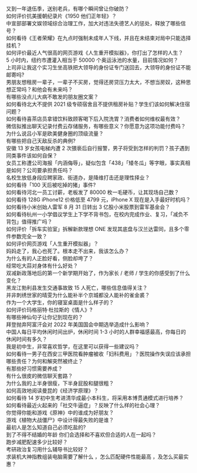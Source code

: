 又到一年退伍季，送别老兵，有哪个瞬间曾让你破防？  
如何评价抗美援朝纪录片《1950 他们正年轻》？  
中宣部部署文娱领域综合治理工作，加大对违法失德艺人的惩处，释放了哪些信号？  
如何看待《王者荣耀》在九点时强制未成年人下线，并且在未结束对局中只能选择挂机？  
如何评价最近人气很高的网页游戏《人生重开模拟器》，你打出了怎样的人生？  
5 小时内，纽约市遭灌入相当于 50000 个奥运泳池的水量，目前情况如何？  
上司非让我这个实习生坐高铁把大领导的身份证专门送回去，大领导的身份证不能邮寄吗?  
男朋友想租房一辈子，一辈子不买房，觉得还房贷压力太大，不想当房奴，这种思想正常吗？和他会有未来吗？  
有哪些没点儿大病不敢发的朋友圈文案？  
如何看待北大不提供 2021 级专硕宿舍且不提供租房补贴？学生们该如何解决住宿问题？  
如何看待喜茶店员拿错饮料致顾客喝下后入院洗胃？消费者如何维权最有效？  
微信拟推出聊天记录付费云存储服务，有哪些意义？你愿意为这项功能付费吗？  
为什么说吕小军是欧美健身圈的顶级流量？  
有哪些把自己天敌反杀的典例?  
安徽 13 岁女孩电梯内遭 2 次猥亵后自行报警，男子将受到怎样的判罚？孩子遇到同类事件该如何自保？  
女员工称遭公司海报「内涵侮辱」，疑似包含「438」「矮冬瓜」等字眼，事实真相是如何？公司要承担责任吗？  
名校生放低身段应聘家政、街道办，是降维打击还是理性择业？  
如何看待「100 天后被吃掉的猪」事件?  
如何看待河北一员工讨薪，老板发了 80000 枚一毛硬币，让其现场自己数？  
如何看待 128G iPhone12 价格低至 4799 元，iPhone X 现在是入手最好时机吗？  
如何看待小米创始人雷军 8 月 31 日转出 3 亿股小米股票到雷军基金会？  
如何看待杭州一小学倡议学生上下学不背书包，在校内完成作业、复习，「减负不背包」值得推广吗？  
如何评价「拆车实验室」拆解新款理想 ONE 发现其底盘与汉兰达雷同，且多个零件参数完全一致？  
如何评价网页游戏「人生重开模拟器」？  
妈妈走了，我心也死了。根本走不出来，我该怎么办？  
为什么有的人正脸好看，侧脸却垮了？  
经常吃大蒜对身体有什么好处？  
双减新政落地后的第一个新学期开始了，作为家长 / 老师 / 学生的你感受到了什么变化？  
黑龙江勃利县发生交通事故致 15 人死亡，哪些信息值得关注？  
并非刺绣世家的晴雯为什么能补半个京城都没人能补的雀金裘？  
作为一个大学生，你的寝室桌面是什么样子的？  
如何评价玛格丽特·杜拉斯的《情人》?  
有哪些神仙句子让你记到现在的？  
拜登抛弃阿富汗会对 2022 年美国国会中期选举造成什么影响？  
中国人每日平均休闲时间出炉，休闲时间 1-3 小时的人群幸福感最高，你每日的休闲时间有多久？  
我是初中生，非常喜欢哲学，在这里可以获得一些建议吗？  
如何看待一男子在西安三甲医院看肿瘤被收「妇科费用」？医院操作失误应该承担哪些责任？为何和解突然被终止？  
有那些好习惯需要养成？  
有什么很皮的微信聊天套路？  
为什么我的上半身很瘦，下半身屁股和腿很粗？  
如何高效地阅读曼昆的《经济学原理》？  
如何看待 14 岁初中生考进清华成最小本科生，将采用本博贯通模式进行培养？  
如何看待最近火起来的「社交牛逼症」？反映了什么样的社会心理？  
你觉得你能和游戏《原神》中的谁成为好朋友？  
游戏《植物大战僵尸》中设计得最失败的是谁？  
最初人是怎么知道自己必须吃盐的?  
到了不得不结婚的年龄 你们会选择和不喜欢但合适的人在一起吗？  
跑步减肥配速多少比较好？  
考研政治复习用什么辅导书比较好？  
求装机大神指教组装电脑需要了解什么 ，怎么匹配硬件性能最高 ，及怎么买最实惠？  
